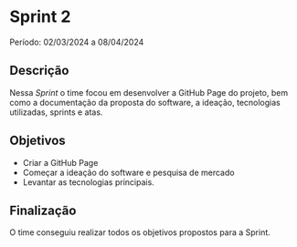 # Sprint 2

Período: 02/03/2024 a 08/04/2024

## Descrição

Nessa _Sprint_ o time focou em desenvolver a GitHub Page do projeto, bem como a documentação da proposta do software, a ideação, tecnologias utilizadas, sprints e atas.

## Objetivos
- Criar a GitHub Page
- Começar a ideação do software e pesquisa de mercado
- Levantar as tecnologias principais.

## Finalização
O time conseguiu realizar todos os objetivos propostos para a Sprint.